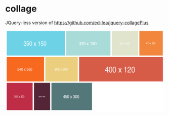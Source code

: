 # collage
JQuery-less version of https://github.com/ed-lea/jquery-collagePlus

![Collage example](screenshot.png)